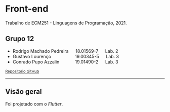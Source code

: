 # Front-end

Trabalho de ECM251 - Linguagens de Programação, 2021.

## **Grupo 12**
* Rodrigo Machado Pedreira    &emsp;             18.01569-7  &emsp;  Lab. 2
* Gustavo Lourenço  &emsp; &emsp; &emsp; &emsp;  19.00345-5  &emsp;  Lab. 3
* Conrado Pupo Azzalin     &emsp;&emsp;&emsp;    19.01490-2  &emsp;  Lab. 3

[<span style="font-size:12px;">Repositorio GitHub</span>](https://github.com/Rodrigo-Pedreira/T3-ECM251_2021-FronteBack)
- - -
## Visão geral

Foi projetado com o *Flutter*.  